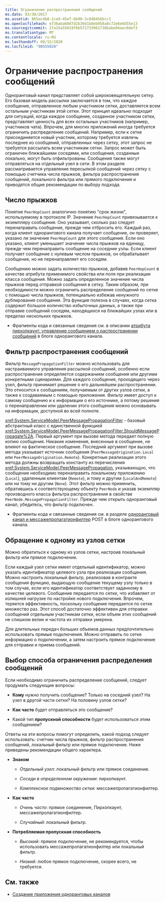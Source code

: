 ```yaml
---
title: Ограничение распространения сообщений
ms.date: 03/30/2017
ms.assetid: 8b5ec4b8-1ce9-45ef-bb90-2c840456bcc1
ms.openlocfilehash: e736aba60d7d2b39d1b8eb958a8c72e6e8d55e13
ms.sourcegitcommit: 27a15a55019f6b5f2733961738babe94aec0def3
ms.translationtype: MT
ms.contentlocale: ru-RU
ms.lasthandoff: 09/15/2020
ms.locfileid: "90555020"
---
```

# <a name="limiting-message-distribution"></a>Ограничение распространения сообщений

Одноранговый канал представляет собой широковещательную сетку. Его базовая модель рассылки заключается в том, что каждое сообщение, отправленное любым участником сетки, доставляется всем остальным участникам этой сетки. Этот принцип идеально подходит для ситуаций, когда каждое сообщение, созданное участником сетки, представляет ценность для всех остальных участников (например, участников чата). Впрочем, для многих приложений иногда требуется ограничить распределение сообщений. Например, если к сетке присоединяется новый участник, которому требуется извлечь последнее из сообщений, отправленных через сетку, этот запрос не требуется рассылать всем участникам сетки. Запрос может быть ограничен ближайшими соседями, или сообщения, созданные локально, могут быть отфильтрованы. Сообщения также могут отправляться на отдельный узел в сети. В этом разделе рассматривается управление пересылкой сообщений через сетку с помощью счетчика числа прыжков, фильтра распространения сообщений, локального фильтра или прямого подключения и приводятся общие рекомендации по выбору подхода.

## <a name="hop-counts"></a>Число прыжков

Понятие `PeerHopCount` аналогично понятию "срок жизни", используемому в протоколе IP. Значение `PeerHopCount` привязывается к экземпляру сообщения. Оно указывает, сколько раз следует перенаправить сообщение, прежде чем отбросить его. Каждый раз, когда клиент однорангового канала получает сообщение, он проверяет, указано ли значение `PeerHopCount` для этого сообщения. Если оно указано, клиент уменьшает значение числа прыжков на единицу, прежде чем перенаправить сообщение на соседние узлы. Если клиент получает сообщение с нулевым числом прыжков, он обрабатывает сообщение, но не перенаправляет его соседям.

Сообщению можно задать количество прыжков, добавив `PeerHopCount` в качестве атрибута применимого свойства или поля при реализации класса сообщения. Можно задать определенное значение числа прыжков перед отправкой сообщения в сетку. Таким образом, при необходимости можно ограничить распределение сообщений по сетке с помощью числа прыжков, потенциально избежав ненужного дублирования сообщения. Эта функция полезна в случаях, когда сетка содержит большое количество избыточных данных, а также при отправке сообщений соседям, находящихся на ближайших узлах или в пределах нескольких прыжков.

- Фрагменты кода и связанные сведения см. в описании [атрибута пирхопкаунт: управление сообщением о распространении сообщений](/archive/blogs/peerchan/the-peerhopcount-attribute-controlling-message-distribution) в блоге однорангового канала.

## <a name="message-propagation-filter"></a>Фильтр распространения сообщений

Фильтр `MessagePropagationFilter` можно использовать для настраиваемого управления рассылкой сообщений, особенно если распространение определяется содержанием сообщения или другими конкретными сценариями. Для каждого сообщения, проходящего через узел, фильтр принимает решение о его дальнейшем распространении. Это относится к сообщениям, получаемым от других узлов сетки, а также к создаваемым с помощью приложения. Фильтр имеет доступ к самому сообщению и к информации о его источнике, а потому решения о перенаправлении или удалении этого сообщения можно основывать на информации, доступной во всей полноте.

<xref:System.ServiceModel.PeerMessagePropagationFilter> - базовый абстрактный класс с единственной функцией <xref:System.ServiceModel.PeerMessagePropagationFilter.ShouldMessagePropagate%2A>. Первый аргумент при вызове метода передает полную копию сообщения. Никакие изменения, внесенные в сообщение, не влияют на фактическое сообщение. Последний аргумент при вызове метода указывает источник сообщения (`PeerMessageOrigination.Local` или `PeerMessageOrigination.Remote`). Конкретные реализации этого метода должны возвращать константу из перечисления <xref:System.ServiceModel.PeerMessagePropagation>, указывающую, что сообщение необходимо перенаправить локальному приложению (`Local`), удаленным клиентам (`Remote`), и тому и другим (`LocalAndRemote`) или ни тому ни другим (`None`). Этот фильтр можно применить, обратившись к соответствующему объекту `PeerNode` и указав экземпляр производного класса фильтра распространения в свойстве `PeerNode.MessagePropagationFilter`. Прежде чем открыть одноранговый канал, убедитесь, что фильтр подключен.

- Фрагменты кода и связанные сведения см. в разделе [одноранговый канал и мессажепропагатионфилтер](/archive/blogs/peerchan/peer-channel-and-messagepropagationfilter) POST в блоге однорангового канала.

## <a name="contacting-an-individual-node-in-the-mesh"></a>Обращение к одному из узлов сетки

Можно обратиться к одному из узлов сетки, настроив локальный фильтр или прямое подключение.

Если каждый узел сетки имеет отдельный идентификатор, можно указать идентификатор целевого узла при реализации сообщения. Можно настроить локальный фильтр, реализовав в контракте сообщения функцию, выдающую сообщение текущему узлу только в том случае, если его идентификатор соответствует заданному в качестве целевого. Сообщение передается по сетке, что избавляет от излишней нагрузке по настройке нового подключения. Впрочем, теряется эффективность, поскольку сообщение передается по сетке множество раз. Этот способ достаточно эффективен для отправки сообщений отдельным участникам сетки, если объем этих сообщений не слишком велик и частота их отправки умерена.

Для длительных передач больших объемов данных предпочтительно использовать прямые подключения. Можно отправить по сетке информацию о подключении, а затем настроить прямое подключение для отправки и приема сообщений.

## <a name="choosing-an-approach-for-limiting-message-distribution"></a>Выбор способа ограничения распределения сообщений

Если необходимо ограничить распределение сообщений, следует продумать следующие вопросы:

- **Кому** нужно получить сообщение? Только на соседний узел? На узел в другой части сетки? На половину узлов сетки?

- **Как часто** будет отправляться это сообщение?

- Какой тип **пропускной способности** будет использоваться этим сообщением?

Ответы на эти вопросы помогут определить, какой подход следует использовать: счетчик числа прыжков, фильтр распространения сообщений, локальный фильтр или прямое подключение. Ниже приведены рекомендации общего характера.

- **Знаком**

  - *Отдельный узел*: локальный фильтр или прямое соединение.

  - *Соседи в определенном окружении*: пирхопкаунт.

  - *Комплексное подмножество сетки*: мессажепропагатионфилтер.

- **Как часто**

  - *Очень часто*: прямое соединение, Пирхопкаунт, мессажепропагатионфилтер.

  - *Случайный*: локальный фильтр.

- **Потребляемая пропускная способность**

  - *Высокий*: прямое подключение, не рекомендуется, чтобы использовать мессажепропагатионфилтер или локальный фильтр.

  - *Низкий*: любое прямое подключение, скорее всего, не требуется.

## <a name="see-also"></a>См. также

- [Создание приложения одноранговых каналов](building-a-peer-channel-application.md)
